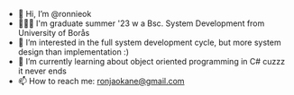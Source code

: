 - 👋 Hi, I’m @ronnieok
- 👩🏻‍🎓 I'm graduate summer '23 w a Bsc. System Development from University of Borås
- 👀 I’m interested in the full system development cycle, but more system design than implementation :)
- 🌱 I’m currently learning about object oriented programming in C# cuzzz it never ends
- 📫 How to reach me: ronjaokane@gmail.com

<!---
ronnieok/ronnieok is a ✨ special ✨ repository because its `README.md` (this file) appears on your GitHub profile.
You can click the Preview link to take a look at your changes.
--->
